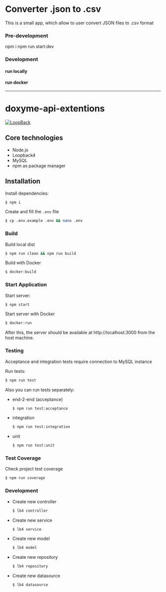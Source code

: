 # Converter .json to .csv

This is a small app, which allow to user convert JSON files to .csv format

### Pre-development

npm i
npm run start:dev

### Development

#### run locally

#### run docker

------------------------------------------------------------------

# doxyme-api-extentions

[![LoopBack](https://github.com/strongloop/loopback-next/raw/master/docs/site/imgs/branding/Powered-by-LoopBack-Badge-(blue)-@2x.png)](http://loopback.io/)


## Core technologies
 - Node.js
 - Loopback4
 - MySQL
 - npm as package manager
## Installation
Install dependencies:
```bash
$ npm i
```

Create and fill the `.env` file
```bash
$ cp .env.example .env && nano .env
```

### Build
Build local dist
```bash
$ npm run clean && npm run build
```

Build with Docker
```bash
$ docker:build
```

### Start Application
Start server:
```bash
$ npm start
```

Start server with Docker
```bash
$ docker:run
```

After this, the server should be available at http://localhost:3000 from the host machine.
### Testing
Acceptance and integration tests require connection to MySQL instance

Run tests:
```bash
$ npm run test
```

Also you can run tests separately:
- end-2-end (acceptance)
	```bash
    $ npm run test:acceptance
    ```
- integration 
	```bash
    $ npm run test:integration
    ```
- unit 
	```bash
    $ npm run test:unit
    ```
### Test Coverage
Check project test coverage
```bash
$ npm run coverage
```

### Development
 - Create new controller 
    ```bash
    $ lb4 controller
    ```
 - Create new service 
    ```bash
    $ lb4 service
    ```
 - Create new model 
    ```bash
    $ lb4 model
    ```
 - Create new repository 
    ```bash
    $ lb4 repository
    ```
 - Create new datasource 
    ```bash
    $ lb4 datasource
    ```